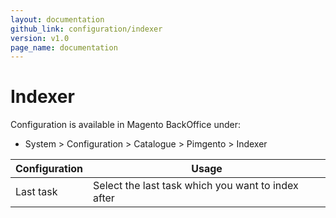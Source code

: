 ```yaml
---
layout: documentation
github_link: configuration/indexer
version: v1.0
page_name: documentation
---
```


**Indexer**
===========

Configuration is available in Magento BackOffice under:
* System > Configuration > Catalogue > Pimgento > Indexer

| Configuration                  | Usage                                                                     |
| ------------------------------ | ------------------------------------------------------------------------- |
| Last task                      | Select the last task which you want to index after                        |
